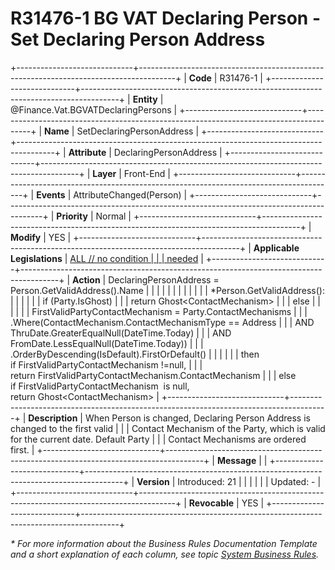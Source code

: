 ﻿---
erp.type: front-end-business-rule
erp.entity: Finance.Vat.BGVATDeclaringPersons
---

# R31476-1 BG VAT Declaring Person - Set Declaring Person Address
+-----------------------------+---------------------------------------------------------------------------------------+
| **Code**                    | R31476-1                                                                              |
+-----------------------------+---------------------------------------------------------------------------------------+
| **Entity**                  | @Finance.Vat.BGVATDeclaringPersons                                                    |
+-----------------------------+---------------------------------------------------------------------------------------+
| **Name**                    | SetDeclaringPersonAddress                                                             |
+-----------------------------+---------------------------------------------------------------------------------------+
| **Attribute**               | DeclaringPersonAddress                                                                |
+-----------------------------+---------------------------------------------------------------------------------------+
| **Layer**                   | Front-End                                                                             |
+-----------------------------+---------------------------------------------------------------------------------------+
| **Events**                  | AttributeChanged(Person)                                                              |
+-----------------------------+---------------------------------------------------------------------------------------+
| **Priority**                | Normal                                                                                |
+-----------------------------+---------------------------------------------------------------------------------------+
| **Modify**                  | YES                                                                                   |
+-----------------------------+---------------------------------------------------------------------------------------+
| **Applicable Legislations** | [ALL // no condition                                                                  |
|                             | needed](xref:applicable-legislations)                                                 |
+-----------------------------+---------------------------------------------------------------------------------------+
| **Action**                  | DeclaringPersonAddress = Person.GetValidAddress().Name                                |
|                             |                                                                                       |
|                             |                                                                                       |
|                             |                                                                                       |
|                             | \*Person.GetValidAddress():                                                           |
|                             |                                                                                       |
|                             | if (Party.IsGhost)                                                                    |
|                             | return Ghost\<ContactMechanism\>                                                      |
|                             | else                                                                                  |
|                             |                                                                                       |
|                             | FirstValidPartyContactMechanism = Party.ContactMechanisms                             |
|                             | .Where(ContactMechanism.ContactMechanismType == Address                               |
|                             | AND ThruDate.GreaterEqualNull(DateTime.Today)                                         |
|                             | AND FromDate.LessEqualNull(DateTime.Today))                                           |
|                             | .OrderByDescending(IsDefault).FirstOrDefault()                                        |
|                             |                                                                                       |
|                             | then if FirstValidPartyContactMechanism !=null,                                       |
|                             | return FirstValidPartyContactMechanism.ContactMechanism                               |
|                             | else if FirstValidPartyContactMechanism  is null, return Ghost\<ContactMechanism\>    |
+-----------------------------+---------------------------------------------------------------------------------------+
| **Description**             | When Person is changed, Declaring Person Address is changed to the first valid        |
|                             | Contact Mechanism of the Party, which is valid for the current date. Default Party    |
|                             | Contact Mechanisms are ordered first.                                                 |
+-----------------------------+---------------------------------------------------------------------------------------+
| **Message**                 |                                                                                       |
+-----------------------------+---------------------------------------------------------------------------------------+
| **Version**                 | Introduced: 21                                                                        |
|                             |                                                                                       |
|                             | Updated: -                                                                            |
+-----------------------------+---------------------------------------------------------------------------------------+
| **Revocable**               | YES                                                                                   |
+-----------------------------+---------------------------------------------------------------------------------------+

*\* For more information about the Business Rules Documentation Template and a short explanation of each column, see
topic [System Business Rules](../templates/template-description-system-business-rules.md).*
